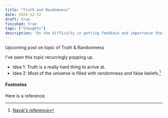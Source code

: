 ```yaml
---
title: "Truth and Randomness" 
date: 2024-12-22 
draft: true
finished: true 
tags: ["thoughts"]
description: "On the difficulty in getting feedback and importance thereof"
---
```


Upcoming post on topic of Truth & Randomness 

I've seen this topic recurringly popping up. 

* Idea 1: Truth is a really hard thing to arrive at. 
* Idea 2: Most of the universe is filled with randomness and false beliefs.[^1] 


#### Footnotes 
Here is a reference. 

[^1]: [Naval's reference](https://www.youtube.com/watch?v=wQGOYnWHnto&t=1338s)  
